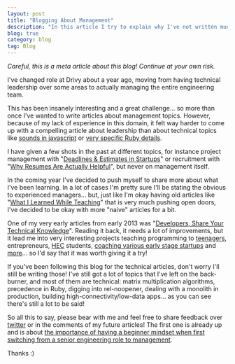 ```yaml
---
layout: post
title: "Blogging About Management"
description: "In this article I try to explain why I've not written much about management even if it has been my focus for a year now, and how I plan on changing this :)"
blog: true
category: blog
tag: Blog
---
```


_Careful, this is a meta article about this blog! Continue at your own risk._

I've changed role at Drivy about a year ago, moving from having technical leadership over some areas to actually managing the entire engineering team.

This has been insanely interesting and a great challenge... so more than once I've wanted to write articles about management topics. However, because of my lack of experience in this domain, it felt way harder to come up with a compelling article about leadership than about technical topics like [sounds in javascript][1] or [very specific Ruby details][2].

I have given a few shots in the past at different topics, for instance project management with "[Deadlines & Estimates in Startups][3]" or recruitment with "[Why Resumes Are Actually Helpful][4]", but never on management itself.

In the coming year I've decided to push myself to share more about what I've been learning. In a lot of cases I'm pretty sure I'll be stating the obvious to experienced managers... but, just like I'm okay having old articles like "[What I Learned While Teaching][5]" that is very much pushing open doors, I've decided to be okay with more "naive" articles for a bit. 

One of my very early articles from early 2013 was "[Developers, Share Your Technical Knowledge][6]". Reading it back, it needs a lot of improvements, but it lead me into very interesting projects teaching programming to [teenagers][7],  entrepreneurs, [HEC][8] students, [coaching various early stage startups][9] and [more][10]... so I'd say that it was worth giving it a try!

If you've been following this blog for the technical articles, don't worry I'll still be writing those! I've still got a lot of topics that I've left on the back-burner, and most of them are technical: matrix multiplication algorithms, precedence in Ruby, digging into rel-noopener, dealing with a monolith in production, building high-connectivity/low-data apps... as you can see there's still a lot to be said!

So all this to say, please bear with me and feel free to share feedback over [twitter][11] or in the comments of my future articles! The first one is already up and is about [the importance of having a beginner mindset when first switching from a senior engineering role to management][12].

Thanks :)

[1]:	/blog/2016/11/01/javascript-audio/
[2]:	/blog/2017/01/23/ruby-to-s-to-str/
[3]:	/blog/2015/08/27/deadlines-estimates-software-startup/
[4]:	/blog/2016/08/02/developer-resume/
[5]:	/blog/2013/04/22/what-i-learned-teaching-web/
[6]:	/blog/2013/02/04/developers-teach-non-tech-startup/
[7]:	http://wifilles.org/
[8]:	http://www.hec.edu/
[9]:	/blog/2016/03/14/birdly-ycombinator/
[10]:	https://openclassrooms.com/courses/gerer-son-code-avec-git-et-github
[11]:	https://twitter.com/marcgg
[12]:	/blog/2017/08/22/starting-with-management/